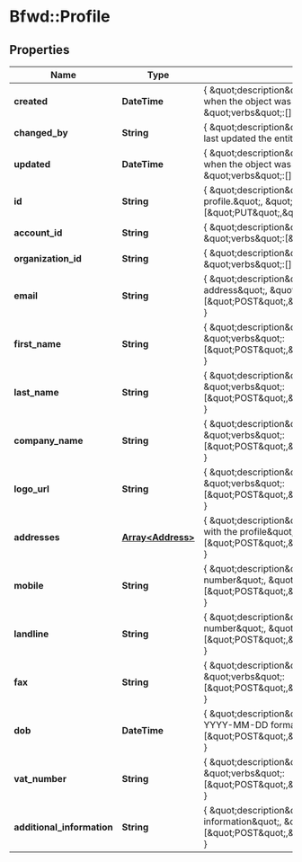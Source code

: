 # Bfwd::Profile

## Properties
Name | Type | Description | Notes
------------ | ------------- | ------------- | -------------
**created** | **DateTime** | { \&quot;description\&quot; : \&quot;The UTC DateTime when the object was created.\&quot;, \&quot;verbs\&quot;:[] } | [optional] 
**changed_by** | **String** | { \&quot;description\&quot; : \&quot;ID of the user who last updated the entity.\&quot;, \&quot;verbs\&quot;:[] } | [optional] 
**updated** | **DateTime** | { \&quot;description\&quot; : \&quot;The UTC DateTime when the object was last updated.\&quot;, \&quot;verbs\&quot;:[] } | [optional] 
**id** | **String** | { \&quot;description\&quot; : \&quot;ID of the profile.\&quot;, \&quot;verbs\&quot;:[\&quot;PUT\&quot;,\&quot;GET\&quot;] } | 
**account_id** | **String** | { \&quot;description\&quot; : \&quot;\&quot;, \&quot;verbs\&quot;:[\&quot;GET\&quot;] } | 
**organization_id** | **String** | { \&quot;description\&quot; : \&quot;\&quot;, \&quot;verbs\&quot;:[] } | 
**email** | **String** | { \&quot;description\&quot; : \&quot;E-mail address\&quot;, \&quot;verbs\&quot;:[\&quot;POST\&quot;,\&quot;PUT\&quot;,\&quot;GET\&quot;] } | 
**first_name** | **String** | { \&quot;description\&quot; : \&quot;\&quot;, \&quot;verbs\&quot;:[\&quot;POST\&quot;,\&quot;PUT\&quot;,\&quot;GET\&quot;] } | 
**last_name** | **String** | { \&quot;description\&quot; : \&quot;\&quot;, \&quot;verbs\&quot;:[\&quot;POST\&quot;,\&quot;PUT\&quot;,\&quot;GET\&quot;] } | 
**company_name** | **String** | { \&quot;description\&quot; : \&quot;\&quot;, \&quot;verbs\&quot;:[\&quot;POST\&quot;,\&quot;PUT\&quot;,\&quot;GET\&quot;] } | [optional] 
**logo_url** | **String** | { \&quot;description\&quot; : \&quot;\&quot;, \&quot;verbs\&quot;:[\&quot;POST\&quot;,\&quot;PUT\&quot;,\&quot;GET\&quot;] } | [optional] 
**addresses** | [**Array&lt;Address&gt;**](Address.md) | { \&quot;description\&quot; : \&quot;Address associated with the profile\&quot;, \&quot;verbs\&quot;:[\&quot;POST\&quot;,\&quot;PUT\&quot;,\&quot;GET\&quot;] } | [optional] 
**mobile** | **String** | { \&quot;description\&quot; : \&quot;Mobile telephone number\&quot;, \&quot;verbs\&quot;:[\&quot;POST\&quot;,\&quot;PUT\&quot;,\&quot;GET\&quot;] } | [optional] 
**landline** | **String** | { \&quot;description\&quot; : \&quot;Home telephone number\&quot;, \&quot;verbs\&quot;:[\&quot;POST\&quot;,\&quot;PUT\&quot;,\&quot;GET\&quot;] } | [optional] 
**fax** | **String** | { \&quot;description\&quot; : \&quot;Fax number\&quot;, \&quot;verbs\&quot;:[\&quot;POST\&quot;,\&quot;PUT\&quot;,\&quot;GET\&quot;] } | [optional] 
**dob** | **DateTime** | { \&quot;description\&quot; : \&quot;Date of birth in YYYY-MM-DD format\&quot;, \&quot;verbs\&quot;:[\&quot;POST\&quot;,\&quot;PUT\&quot;,\&quot;GET\&quot;] } | [optional] 
**vat_number** | **String** | { \&quot;description\&quot; : \&quot;VAT number\&quot;, \&quot;verbs\&quot;:[\&quot;POST\&quot;,\&quot;PUT\&quot;,\&quot;GET\&quot;] } | [optional] 
**additional_information** | **String** | { \&quot;description\&quot; : \&quot;Any additional information\&quot;, \&quot;verbs\&quot;:[\&quot;POST\&quot;,\&quot;PUT\&quot;,\&quot;GET\&quot;] } | [optional] 


